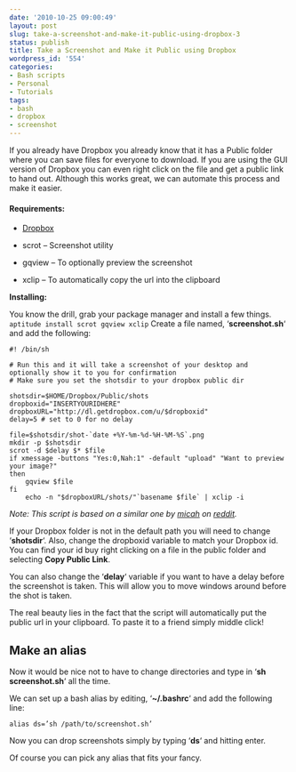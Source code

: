 ```yaml
---
date: '2010-10-25 09:00:49'
layout: post
slug: take-a-screenshot-and-make-it-public-using-dropbox-3
status: publish
title: Take a Screenshot and Make it Public using Dropbox
wordpress_id: '554'
categories:
- Bash scripts
- Personal
- Tutorials
tags:
- bash
- dropbox
- screenshot
---
```


If you already have Dropbox you already know that it has a Public folder where you can save files for everyone to download.  If you are using the GUI version of Dropbox you can even right click on the file and get a public link to hand out.  Although this works great, we can automate this process and make it easier.




#### Requirements:






  * [Dropbox](http://www.getdropbox.com/)


  * scrot – Screenshot utility



  * gqview – To optionally preview the screenshot


  * xclip – To automatically copy the url into the clipboard


**Installing:**

You know the drill, grab your package manager and install a few things.
`aptitude install scrot gqview xclip`
Create a file named, ‘**screenshot.sh**‘ and add the following:

    
    #! /bin/sh
    
    # Run this and it will take a screenshot of your desktop and optionally show it to you for confirmation
    # Make sure you set the shotsdir to your dropbox public dir
    
    shotsdir=$HOME/Dropbox/Public/shots
    dropboxid="INSERTYOURIDHERE"
    dropboxURL="http://dl.getdropbox.com/u/$dropboxid"
    delay=5 # set to 0 for no delay
    
    file=$shotsdir/shot-`date +%Y-%m-%d-%H-%M-%S`.png
    mkdir -p $shotsdir
    scrot -d $delay $* $file
    if xmessage -buttons "Yes:0,Nah:1" -default "upload" "Want to preview your image?"
    then
        gqview $file
    fi
        echo -n "$dropboxURL/shots/"`basename $file` | xclip -i


_Note: This script is based on a similar one by [micah](http://www.reddit.com/user/micah) on [reddit](http://www.reddit.com)._



If your Dropbox folder is not in the default path you will need to change ‘**shotsdir**‘.  Also, change the dropboxid variable to match your Dropbox id.  You can find your id buy right clicking on a file in the public folder and selecting **Copy Public Link**.




You can also change the ‘**delay**‘ variable if you want to have a delay before the screenshot is taken.  This will allow you to move windows around before the shot is taken.





The real beauty lies in the fact that the script will automatically put the public url in your clipboard.  To paste it to a friend simply middle click!




## Make an alias




Now it would be nice not to have to change directories and type in ‘**sh screenshot.sh**‘ all the time.




We can set up a bash alias by editing, ‘**~/.bashrc**‘ and add the following line:


`alias ds=’sh /path/to/screenshot.sh’`


Now you can drop screenshots simply by typing ‘**ds**‘ and hitting enter.





Of course you can pick any alias that fits your fancy. 
